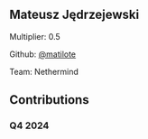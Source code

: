 
## Mateusz Jędrzejewski
Multiplier: 0.5

Github: [@matilote](https://github.com/matilote)

Team: Nethermind

## Contributions

### Q4 2024

